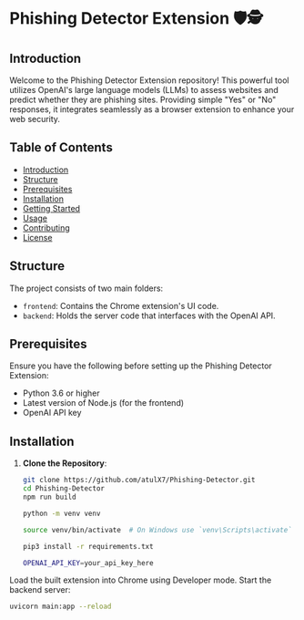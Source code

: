 # Phishing Detector Extension 🛡️🕵️

## Introduction
Welcome to the Phishing Detector Extension repository! This powerful tool utilizes OpenAI's large language models (LLMs) to assess websites and predict whether they are phishing sites. Providing simple "Yes" or "No" responses, it integrates seamlessly as a browser extension to enhance your web security.

## Table of Contents
- [Introduction](#introduction)
- [Structure](#structure)
- [Prerequisites](#prerequisites)
- [Installation](#installation)
- [Getting Started](#getting-started)
- [Usage](#usage)
- [Contributing](#contributing)
- [License](#license)

## Structure
The project consists of two main folders:
- `frontend`: Contains the Chrome extension's UI code.
- `backend`: Holds the server code that interfaces with the OpenAI API.

## Prerequisites
Ensure you have the following before setting up the Phishing Detector Extension:
- Python 3.6 or higher
- Latest version of Node.js (for the frontend)
- OpenAI API key

## Installation
1. **Clone the Repository**:
   ```bash
   git clone https://github.com/atulX7/Phishing-Detector.git
   cd Phishing-Detector
   npm run build

   python -m venv venv

   source venv/bin/activate  # On Windows use `venv\Scripts\activate`
   
   pip3 install -r requirements.txt

   OPENAI_API_KEY=your_api_key_here

Load the built extension into Chrome using Developer mode.
Start the backend server:

   ```bash
   uvicorn main:app --reload


